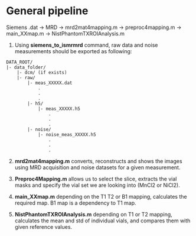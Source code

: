 # General pipeline


Siemens .dat -> MRD -> mrd2mat4mapping.m -> preproc4mapping.m -> main_XXmap.m -> NistPhantomTXROIAnalysis.m


1. Using **siemens_to_ismrmrd** command, raw data and noise measurements should be exported as following:

```
DATA_ROOT/
|- data_folder/
    |- dcm/ (if exists)
    |- raw/
        |- meas_XXXXX.dat
            .
            .
            .
        |- h5/
            |- meas_XXXXX.h5
                .
                .
                .
        |- noise/
            |- noise_meas_XXXXX.h5
                .
                .
                .
```

2. **mrd2mat4mapping.m** converts, reconstructs and shows the images using MRD acquisition and noise datasets for a given measurement.


3. **Preproc4Mapping.m** allows us to select the slice, extracts the vial masks and specify the vial set we are looking into (MnCl2 or NiCl2).


4. **main_XXmap.m** depending on the T1 T2 or B1 mapping, calculates the required map. B1 map is a dependency to T1 map.


5. **NistPhantomTXROIAnalysis.m** depending on T1 or T2 mapping, calculates the mean and std of individual vials, and compares them with given reference values.
